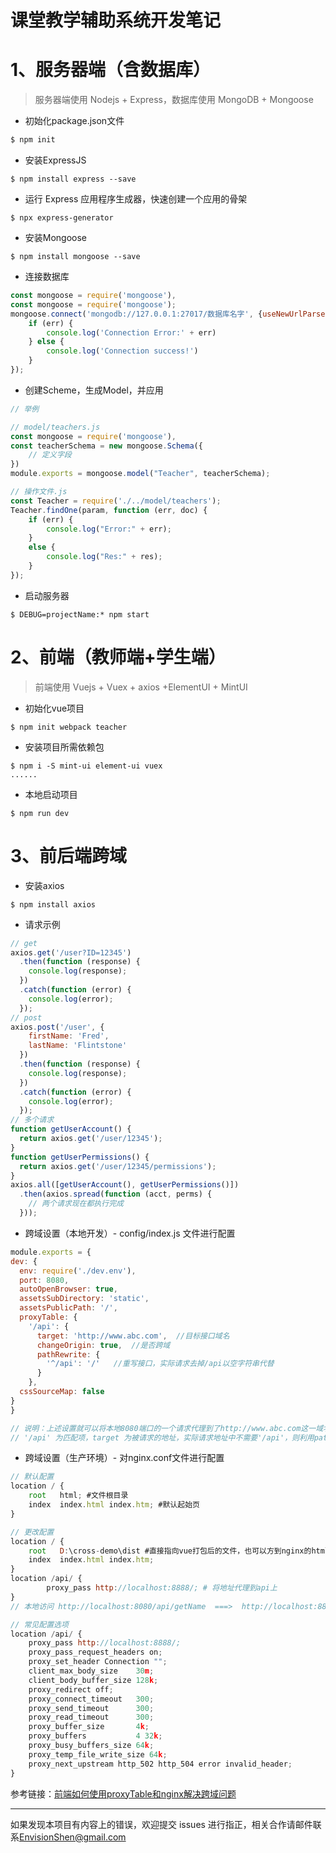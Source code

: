 # 课堂教学辅助系统开发笔记

# 1、服务器端（含数据库）

> 服务器端使用 Nodejs + Express，数据库使用 MongoDB + Mongoose

- 初始化package.json文件

```sh
$ npm init
```

- 安装ExpressJS

```shell
$ npm install express --save
```

- 运行 Express 应用程序生成器，快速创建一个应用的骨架

```shell
$ npx express-generator
```

- 安装Mongoose

```shell
$ npm install mongoose --save
```

- 连接数据库

```javascript
const mongoose = require('mongoose'), 
const mongoose = require('mongoose');
mongoose.connect('mongodb://127.0.0.1:27017/数据库名字', {useNewUrlParser: true, useUnifiedTopology: true}, function (err) {
    if (err) {
        console.log('Connection Error:' + err)
    } else {
        console.log('Connection success!')
    }
});
```

- 创建Scheme，生成Model，并应用

```javascript
// 举例

// model/teachers.js
const mongoose = require('mongoose'), 
const teacherSchema = new mongoose.Schema({
	// 定义字段
})
module.exports = mongoose.model("Teacher", teacherSchema);

// 操作文件.js
const Teacher = require('./../model/teachers');
Teacher.findOne(param, function (err, doc) {
	if (err) {
		console.log("Error:" + err);
	}
	else {
		console.log("Res:" + res);
	}
});
```

- 启动服务器

```shell
$ DEBUG=projectName:* npm start
```

# 2、前端（教师端+学生端）

> 前端使用 Vuejs + Vuex + axios +ElementUI + MintUI

- 初始化vue项目

```shell
$ npm init webpack teacher
```

- 安装项目所需依赖包

```shell
$ npm i -S mint-ui element-ui vuex
......
```

- 本地启动项目

```shell
$ npm run dev
```

# 3、前后端跨域

- 安装axios

```shell
$ npm install axios
```

- 请求示例

```javascript
// get
axios.get('/user?ID=12345')
  .then(function (response) {
    console.log(response);
  })
  .catch(function (error) {
    console.log(error);
  });
// post
axios.post('/user', {
    firstName: 'Fred',
    lastName: 'Flintstone'
  })
  .then(function (response) {
    console.log(response);
  })
  .catch(function (error) {
    console.log(error);
  });
// 多个请求
function getUserAccount() {
  return axios.get('/user/12345');
}
function getUserPermissions() {
  return axios.get('/user/12345/permissions');
}
axios.all([getUserAccount(), getUserPermissions()])
  .then(axios.spread(function (acct, perms) {
    // 两个请求现在都执行完成
  }));
```

- 跨域设置（本地开发）- config/index.js 文件进行配置

```javascript
module.exports = {
dev: {
  env: require('./dev.env'),
  port: 8080,
  autoOpenBrowser: true,
  assetsSubDirectory: 'static',
  assetsPublicPath: '/',
  proxyTable: {
    '/api': {
      target: 'http://www.abc.com',  //目标接口域名
      changeOrigin: true,  //是否跨域
      pathRewrite: {
        '^/api': '/'   //重写接口，实际请求去掉/api以空字符串代替
      }
    },
  cssSourceMap: false
}
}

// 说明：上述设置就可以将本地8080端口的一个请求代理到了http://www.abc.com这一域名，例如请求 'http://localhost:8080/api/getName' ===> 'http://www.abc.com/getName'
// '/api' 为匹配项，target 为被请求的地址，实际请求地址中不需要'/api'，则利用pathRewrite重写接口，也可以自定义
```

- 跨域设置（生产环境）- 对nginx.conf文件进行配置

```javascript
// 默认配置
location / {
    root   html; #文件根目录
    index  index.html index.htm; #默认起始页
}

// 更改配置
location / {
    root   D:\cross-demo\dist #直接指向vue打包后的文件，也可以方到nginx的html文件夹，就无须更改
    index  index.html index.htm;
}
location /api/ {
        proxy_pass http://localhost:8888/; # 将地址代理到api上
}
// 本地访问 http://localhost:8080/api/getName  ===>  http://localhost:8888/getName

// 常见配置选项
location /api/ {  
    proxy_pass http://localhost:8888/;
    proxy_pass_request_headers on;
    proxy_set_header Connection "";       
    client_max_body_size    30m;
    client_body_buffer_size 128k; 
    proxy_redirect off;
    proxy_connect_timeout   300;
    proxy_send_timeout      300;
    proxy_read_timeout      300;
    proxy_buffer_size       4k;
    proxy_buffers           4 32k;
    proxy_busy_buffers_size 64k;
    proxy_temp_file_write_size 64k;
    proxy_next_upstream http_502 http_504 error invalid_header; 
}
```

参考链接：[前端如何使用proxyTable和nginx解决跨域问题](https://www.cnblogs.com/webhmy/p/9340361.html)

------

如果发现本项目有内容上的错误，欢迎提交 issues 进行指正，相关合作请邮件联系[EnvisionShen@gmail.com](mailto:EnvisionShen@gmail.com)
